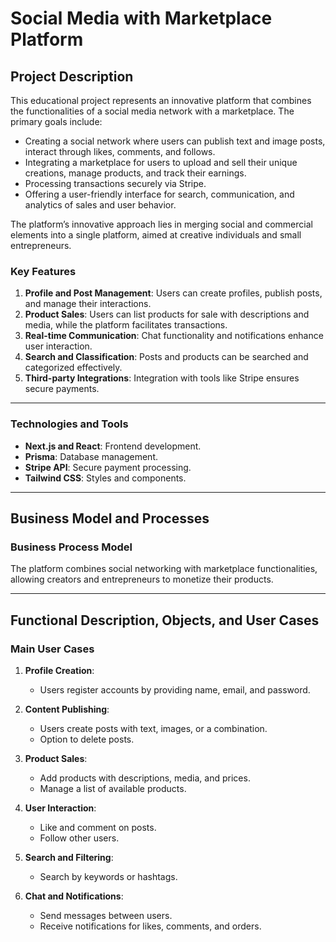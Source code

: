 # Social Media with Marketplace Platform

## Project Description
This educational project represents an innovative platform that combines the functionalities of a social media network with a marketplace. The primary goals include:

- Creating a social network where users can publish text and image posts, interact through likes, comments, and follows.
- Integrating a marketplace for users to upload and sell their unique creations, manage products, and track their earnings.
- Processing transactions securely via Stripe.
- Offering a user-friendly interface for search, communication, and analytics of sales and user behavior.

The platform’s innovative approach lies in merging social and commercial elements into a single platform, aimed at creative individuals and small entrepreneurs.

### Key Features
1. **Profile and Post Management**: Users can create profiles, publish posts, and manage their interactions.
2. **Product Sales**: Users can list products for sale with descriptions and media, while the platform facilitates transactions.
3. **Real-time Communication**: Chat functionality and notifications enhance user interaction.
4. **Search and Classification**: Posts and products can be searched and categorized effectively.
5. **Third-party Integrations**: Integration with tools like Stripe ensures secure payments.

---

### Technologies and Tools
- **Next.js and React**: Frontend development.
- **Prisma**: Database management.
- **Stripe API**: Secure payment processing.
- **Tailwind CSS**: Styles and components.

---

## Business Model and Processes
### Business Process Model
The platform combines social networking with marketplace functionalities, allowing creators and entrepreneurs to monetize their products.

---

## Functional Description, Objects, and User Cases
### Main User Cases
1. **Profile Creation**:
   - Users register accounts by providing name, email, and password.

2. **Content Publishing**:
   - Users create posts with text, images, or a combination.
   - Option to delete posts.

3. **Product Sales**:
   - Add products with descriptions, media, and prices.
   - Manage a list of available products.

4. **User Interaction**:
   - Like and comment on posts.
   - Follow other users.

5. **Search and Filtering**:
   - Search by keywords or hashtags.

6. **Chat and Notifications**:
   - Send messages between users.
   - Receive notifications for likes, comments, and orders.
